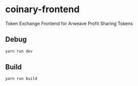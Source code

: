 # coinary-frontend
Token Exchange Frontend for Arweave Profit Sharing Tokens

## Debug
```sh
yarn run dev
```

## Build
```sh
yarn run build
```